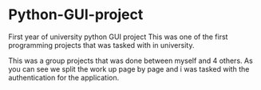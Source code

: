 # Python-GUI-project
First year of university python GUI project
This was one of the first programming projects that was tasked with in university.

This was a group projects that was done between myself and 4 others. As you can see we split the work up page by page and i was tasked 
with the authentication for the application.
